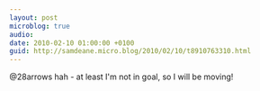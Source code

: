 ```yaml
---
layout: post
microblog: true
audio: 
date: 2010-02-10 01:00:00 +0100
guid: http://samdeane.micro.blog/2010/02/10/t8910763310.html
---
```

@28arrows hah - at least I'm not in goal, so I will be moving!
